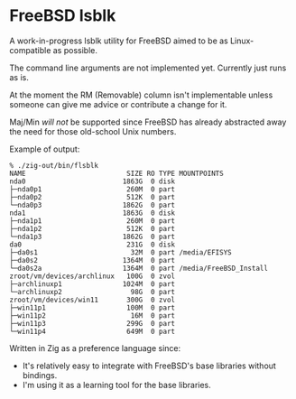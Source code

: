 # FreeBSD lsblk

A work-in-progress lsblk utility for FreeBSD aimed to be as Linux-compatible as possible.

The command line arguments are not implemented yet. Currently just runs as is.

At the moment the RM (Removable) column isn't implementable unless someone can give me advice or contribute a change for it.

Maj/Min *will not* be supported since FreeBSD has already abstracted away the need for those old-school Unix numbers.

Example of output:
```
% ./zig-out/bin/flsblk
NAME                         SIZE RO TYPE MOUNTPOINTS
nda0                        1863G  0 disk
├─nda0p1                     260M  0 part
├─nda0p2                     512K  0 part
└─nda0p3                    1862G  0 part
nda1                        1863G  0 disk
├─nda1p1                     260M  0 part
├─nda1p2                     512K  0 part
└─nda1p3                    1862G  0 part
da0                          231G  0 disk
├─da0s1                       32M  0 part /media/EFISYS
├─da0s2                     1364M  0 part
└─da0s2a                    1364M  0 part /media/FreeBSD_Install
zroot/vm/devices/archlinux   100G  0 zvol
├─archlinuxp1               1024M  0 part
└─archlinuxp2                 98G  0 part
zroot/vm/devices/win11       300G  0 zvol
├─win11p1                    100M  0 part
├─win11p2                     16M  0 part
├─win11p3                    299G  0 part
└─win11p4                    649M  0 part
```

Written in Zig as a preference language since:
* It's relatively easy to integrate with FreeBSD's base libraries without bindings.
* I'm using it as a learning tool for the base libraries.
